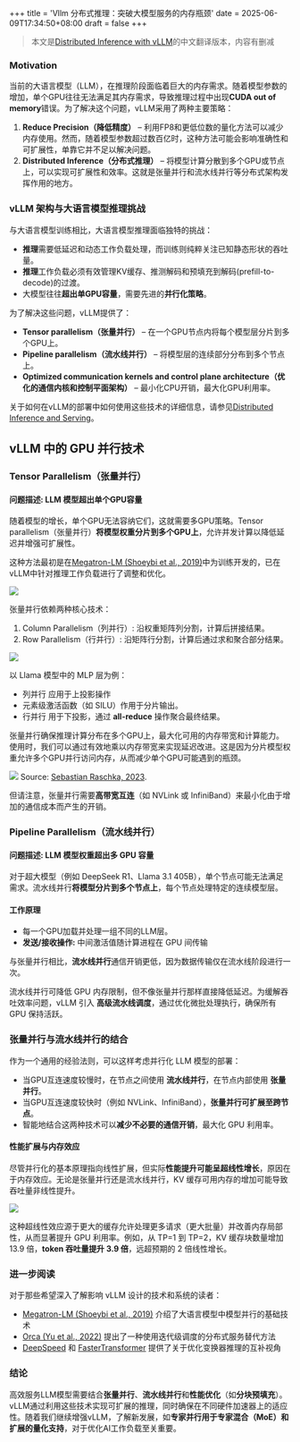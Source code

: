 +++
title = 'Vllm 分布式推理：突破大模型服务的内存瓶颈'
date = 2025-06-09T17:34:50+08:00
draft = false
+++

> 本文是[Distributed Inference with vLLM](https://blog.vllm.ai/2025/02/17/distributed-inference.html)的中文翻译版本，内容有删减

### Motivation

当前的大语言模型（LLM），在推理阶段面临着巨大的内存需求。随着模型参数的增加，单个GPU往往无法满足其内存需求，导致推理过程中出现**CUDA out of memory**错误。为了解决这个问题，vLLM采用了两种主要策略：

1.  **Reduce Precision（降低精度）** – 利用FP8和更低位数的量化方法可以减少内存使用。然而，随着模型参数超过数百亿时，这种方法可能会影响准确性和可扩展性，单靠它并不足以解决问题。
2.  **Distributed Inference（分布式推理）** – 将模型计算分散到多个GPU或节点上，可以实现可扩展性和效率。这就是张量并行和流水线并行等分布式架构发挥作用的地方。

### vLLM 架构与大语言模型推理挑战

与大语言模型训练相比，大语言模型推理面临独特的挑战：

*   **推理**需要低延迟和动态工作负载处理，而训练则纯粹关注已知静态形状的吞吐量。
*   **推理**工作负载必须有效管理KV缓存、推测解码和预填充到解码(prefill-to-decode)的过渡。
*   大模型往往**超出单GPU容量**，需要先进的**并行化策略**。

为了解决这些问题，vLLM提供了：

*   **Tensor parallelism（张量并行）** – 在一个GPU节点内将每个模型层分片到多个GPU上。
*   **Pipeline parallelism（流水线并行）** – 将模型层的连续部分分布到多个节点上。
*   **Optimized communication kernels and control plane architecture（优化的通信内核和控制平面架构）** – 最小化CPU开销，最大化GPU利用率。

关于如何在vLLM的部署中如何使用这些技术的详细信息，请参见[Distributed Inference and Serving](https://docs.vllm.ai/en/latest/serving/distributed_serving.html)。

vLLM 中的 GPU 并行技术
----------------------------------

### Tensor Parallelism（张量并行）

#### 问题描述: LLM 模型超出单个GPU容量

随着模型的增长，单个GPU无法容纳它们，这就需要多GPU策略。Tensor parallelism（张量并行）**将模型权重分片到多个GPU上**，允许并发计算以降低延迟并增强可扩展性。

这种方法最初是在[Megatron-LM (Shoeybi et al., 2019)](https://arxiv.org/abs/1909.08053)中为训练开发的，已在vLLM中针对推理工作负载进行了调整和优化。

![](./pics/vllm_tp_strategies.png)

张量并行依赖两种核心技术：

1.  Column Parallelism（列并行）: 沿权重矩阵列分割，计算后拼接结果。
2.  Row Parallelism（行并行）: 沿矩阵行分割，计算后通过求和聚合部分结果。

![](./pics/vllm_column_row_parallel.png)

以 Llama 模型中的 MLP 层为例：

*   列并行 应用于上投影操作
*   元素级激活函数（如 SILU）作用于分片输出。
*   行并行 用于下投影，通过 **all-reduce** 操作聚合最终结果。

张量并行确保推理计算分布在多个GPU上，最大化可用的内存带宽和计算能力。使用时，我们可以通过有效地乘以内存带宽来实现延迟改进。这是因为分片模型权重允许多个GPU并行访问内存，从而减少单个GPU可能遇到的瓶颈。

![](./pics/vllm_tensor_parallelism.png) Source: [Sebastian Raschka, 2023](https://sebastianraschka.com/blog/2023/pytorch-memory-optimization.html).

但请注意，张量并行需要**高带宽互连**（如 NVLink 或 InfiniBand）来最小化由于增加的通信成本而产生的开销。

### Pipeline Parallelism（流水线并行）

#### 问题描述: LLM 模型权重超出多 GPU 容量

对于超大模型（例如 DeepSeek R1、Llama 3.1 405B），单个节点可能无法满足需求。流水线并行**将模型分片到多个节点上**，每个节点处理特定的连续模型层。

#### 工作原理

*   每一个GPU加载并处理一组不同的LLM层。
*   **发送/接收操作:** 中间激活值随计算进程在 GPU 间传输

与张量并行相比，**流水线并行**通信开销更低，因为数据传输仅在流水线阶段进行一次。

流水线并行可降低 GPU 内存限制，但不像张量并行那样直接降低延迟。为缓解吞吐效率问题，vLLM 引入 **高级流水线调度**，通过优化微批处理执行，确保所有 GPU 保持活跃。

### 张量并行与流水线并行的结合

作为一个通用的经验法则，可以这样考虑并行化 LLM 模型的部署：

*   当GPU互连速度较慢时，在节点之间使用 **流水线并行**，在节点内部使用 **张量并行**。
*   当GPU互连速度较快时（例如 NVLink、InfiniBand），**张量并行可扩展至跨节点**。
*   智能地结合这两种技术可以**减少不必要的通信开销**，最大化 GPU 利用率。

#### 性能扩展与内存效应

尽管并行化的基本原理指向线性扩展，但实际**性能提升可能呈超线性增长**，原因在于内存效应。无论是张量并行还是流水线并行，KV 缓存可用内存的增加可能导致吞吐量非线性提升。

![](./pics/vllm_kv_cache_effects.png)

这种超线性效应源于更大的缓存允许处理更多请求（更大批量）并改善内存局部性，从而显著提升 GPU 利用率。例如，从 TP=1 到 TP=2，KV 缓存块数量增加 13.9 倍，**token 吞吐量提升 3.9 倍**，远超预期的 2 倍线性增长。

### 进一步阅读

对于那些希望深入了解影响 vLLM 设计的技术和系统的读者：

*   [Megatron-LM (Shoeybi et al., 2019)](https://arxiv.org/abs/1909.08053) 介绍了大语言模型中模型并行的基础技术
*   [Orca (Yu et al., 2022)](https://www.usenix.org/conference/osdi22/presentation/yu) 提出了一种使用迭代级调度的分布式服务替代方法
*   [DeepSpeed](https://github.com/deepspeedai/DeepSpeed) 和 [FasterTransformer](https://github.com/NVIDIA/FasterTransformer) 提供了关于优化变换器推理的互补视角

### 结论

高效服务LLM模型需要结合**张量并行**、**流水线并行**和**性能优化**（如**分块预填充**）。vLLM通过利用这些技术实现可扩展的推理，同时确保在不同硬件加速器上的适应性。随着我们继续增强vLLM，了解新发展，如**专家并行用于专家混合（MoE）**和**扩展的量化支持**，对于优化AI工作负载至关重要。
